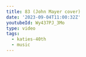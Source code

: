 ```yaml
---
title: 83 (John Mayer cover)
date: '2023-09-04T11:00:32Z'
youtubeId: Wy437PJ_3Mo
type: video
tags:
  - katies-40th
  - music
---
```


